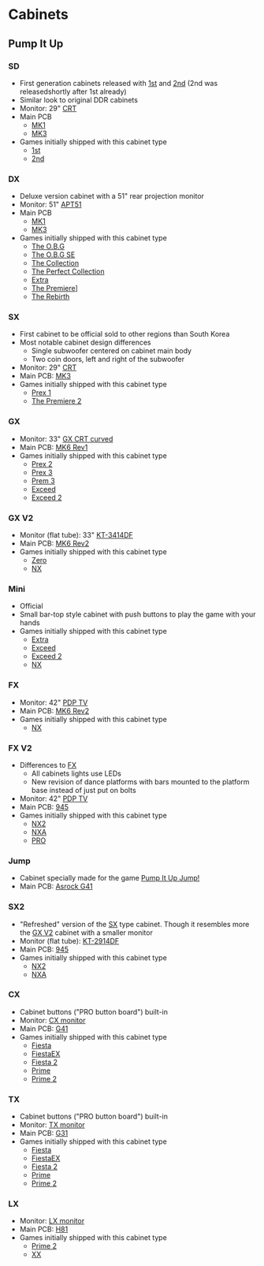 # Cabinets

## Pump It Up

### SD

* First generation cabinets released with [1st](game/piu/1st.md) and [2nd](game/piu/2nd.md)
  (2nd was releasedshortly after 1st already)
* Similar look to original DDR cabinets
* Monitor: 29" [CRT](monitor.md#crt)
* Main PCB
  * [MK1](board.md#mk1)
  * [MK3](board.md#mk3)
* Games initially shipped with this cabinet type
  * [1st](game/piu/1st.md)
  * [2nd](game/piu/2nd.md)

### DX

* Deluxe version cabinet with a 51" rear projection monitor
* Monitor: 51" [APT51](monitor.md#apt51)
* Main PCB
  * [MK1](board.md#mk1)
  * [MK3](board.md#mk3)
* Games initially shipped with this cabinet type
  * [The O.B.G](game/piu/3rd.md)
  * [The O.B.G SE](game/piu/3se.md)
  * [The Collection](game/piu/tc.md)
  * [The Perfect Collection](game/piu/pc.md)
  * [Extra](game/piu/extra.md)
  * [The Premiere](game/piu/prem1.md)]
  * [The Rebirth](game/piu/reb.md)

### SX

* First cabinet to be official sold to other regions than South Korea
* Most notable cabinet design differences
  * Single subwoofer centered on cabinet main body
  * Two coin doors, left and right of the subwoofer
* Monitor: 29" [CRT](monitor.md#crt)
* Main PCB: [MK3](board.md#mk3)
* Games initially shipped with this cabinet type
  * [Prex 1](game/piu/prex1.md)
  * [The Premiere 2](game/piu/prem2.md)

### GX

* Monitor: 33" [GX CRT curved](monitor.md#gx-crt-curved)
* Main PCB: [MK6 Rev1](board.md#mk6-rev1)
* Games initially shipped with this cabinet type
  * [Prex 2](game/piu/prex3.md)
  * [Prex 3](game/piu/prex3.md)
  * [Prem 3](game/piu/prem3.md)
  * [Exceed](game/piu/exc.md)
  * [Exceed 2](game/piu/exc2.md)

### GX V2

* Monitor (flat tube): 33" [KT-3414DF](monitor.md#kt-3414df)
* Main PCB: [MK6 Rev2](board.md#mk6-rev2)
* Games initially shipped with this cabinet type
  * [Zero](game/piu/zero.md)
  * [NX](game/piu/nx.md)

### Mini

* Official
* Small bar-top style cabinet with push buttons to play the game with your hands
* Games initially shipped with this cabinet type
  * [Extra](game/piu/extra.md)
  * [Exceed](game/piu/exc.md)
  * [Exceed 2](game/piu/exc2.md)
  * [NX](game/piu/nx.md)

### FX

* Monitor: 42" [PDP TV](monitor.md#pdp-tv-monitor)
* Main PCB: [MK6 Rev2](board.md#mk6-rev2)
* Games initially shipped with this cabinet type
  * [NX](game/piu/nx.md)

### FX V2

* Differences to [FX](#fx)
  * All cabinets lights use LEDs
  * New revision of dance platforms with bars mounted to the platform base instead of just put on
    bolts
* Monitor: 42" [PDP TV](monitor.md#pdp-tv-monitor)
* Main PCB: [945](board.md#945)
* Games initially shipped with this cabinet type
  * [NX2](game/piu.nx2.md)
  * [NXA](game/piu/nxa.md)
  * [PRO](game/piu/pro.md)

### Jump

* Cabinet specially made for the game [Pump It Up Jump!](game/piu/jump.md)
* Main PCB: [Asrock G41](board.md#asrock-g41)

### SX2

* "Refreshed" version of the [SX](#sx) type cabinet. Though it resembles more the [GX V2](#gx-v2)
  cabinet with a smaller monitor
* Monitor (flat tube): [KT-2914DF](monitor.md#kt-2914df)
* Main PCB: [945](board.md#945)
* Games initially shipped with this cabinet type
  * [NX2](game/piu/nx2.md)
  * [NXA](game/piu/nxa.md)

### CX

* Cabinet buttons ("PRO button board") built-in
* Monitor: [CX monitor](monitor.md#cx-monitor)
* Main PCB: [G41](board.md#gigabyte-g41)
* Games initially shipped with this cabinet type
  * [Fiesta](game/piu/fst.md)
  * [FiestaEX](game/piu/fstex.md)
  * [Fiesta 2](game/piu/f2.md)
  * [Prime](game/piu/prime.md)
  * [Prime 2](game/piu/prime2.md)

### TX

* Cabinet buttons ("PRO button board") built-in
* Monitor: [TX monitor](monitor.md#tx-monitor.md)
* Main PCB: [G31](board.md#g31)
* Games initially shipped with this cabinet type
  * [Fiesta](game/piu/fst.md)
  * [FiestaEX](game/piu/fstex.md)
  * [Fiesta 2](game/piu/f2.md)
  * [Prime](game/piu/prime.md)
  * [Prime 2](game/piu/prime2.md)

### LX

* Monitor: [LX monitor](monitor.md#lx-monitor.md)
* Main PCB: [H81](board.md#h81)
* Games initially shipped with this cabinet type
  * [Prime 2](game/piu/prime2.md)
  * [XX](game/piu/xx.md)
